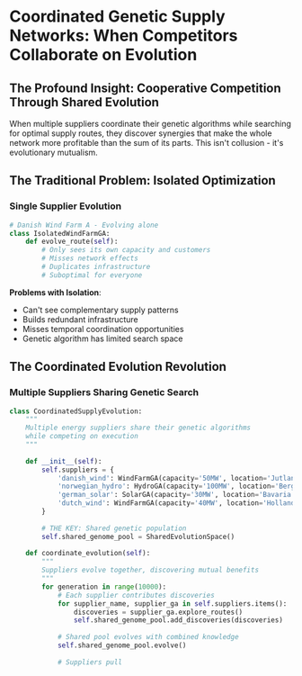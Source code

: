# Coordinated Genetic Supply Networks: When Competitors Collaborate on Evolution

## The Profound Insight: Cooperative Competition Through Shared Evolution

When multiple suppliers coordinate their genetic algorithms while searching for optimal supply routes, they discover synergies that make the whole network more profitable than the sum of its parts. This isn't collusion - it's evolutionary mutualism.

## The Traditional Problem: Isolated Optimization

### Single Supplier Evolution
```python
# Danish Wind Farm A - Evolving alone
class IsolatedWindFarmGA:
    def evolve_route(self):
        # Only sees its own capacity and customers
        # Misses network effects
        # Duplicates infrastructure
        # Suboptimal for everyone
```

**Problems with Isolation**:
- Can't see complementary supply patterns
- Builds redundant infrastructure
- Misses temporal coordination opportunities
- Genetic algorithm has limited search space

## The Coordinated Evolution Revolution

### Multiple Suppliers Sharing Genetic Search

```python
class CoordinatedSupplyEvolution:
    """
    Multiple energy suppliers share their genetic algorithms
    while competing on execution
    """
    
    def __init__(self):
        self.suppliers = {
            'danish_wind': WindFarmGA(capacity='50MW', location='Jutland'),
            'norwegian_hydro': HydroGA(capacity='100MW', location='Bergen'),
            'german_solar': SolarGA(capacity='30MW', location='Bavaria'),
            'dutch_wind': WindFarmGA(capacity='40MW', location='Holland'),
        }
        
        # THE KEY: Shared genetic population
        self.shared_genome_pool = SharedEvolutionSpace()
        
    def coordinate_evolution(self):
        """
        Suppliers evolve together, discovering mutual benefits
        """
        for generation in range(10000):
            # Each supplier contributes discoveries
            for supplier_name, supplier_ga in self.suppliers.items():
                discoveries = supplier_ga.explore_routes()
                self.shared_genome_pool.add_discoveries(discoveries)
            
            # Shared pool evolves with combined knowledge
            self.shared_genome_pool.evolve()
            
            # Suppliers pull